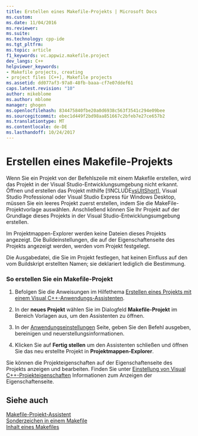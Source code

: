 ```yaml
---
title: Erstellen eines Makefile-Projekts | Microsoft Docs
ms.custom: 
ms.date: 11/04/2016
ms.reviewer: 
ms.suite: 
ms.technology: cpp-ide
ms.tgt_pltfrm: 
ms.topic: article
f1_keywords: vc.appwiz.makefile.project
dev_langs: C++
helpviewer_keywords:
- Makefile projects, creating
- project files [C++], Makefile projects
ms.assetid: dd077af3-97a8-48fb-baaa-cf7e07ddef61
caps.latest.revision: "10"
author: mikeblome
ms.author: mblome
manager: ghogen
ms.openlocfilehash: 834475840fbe20a0d6938c563f3541c294e09bee
ms.sourcegitcommit: ebec1d449f2bd98aa851667c2bfeb7e27ce657b2
ms.translationtype: MT
ms.contentlocale: de-DE
ms.lasthandoff: 10/24/2017
---
```

# <a name="creating-a-makefile-project"></a>Erstellen eines Makefile-Projekts
Wenn Sie ein Projekt von der Befehlszeile mit einem Makefile erstellen, wird das Projekt in der Visual Studio-Entwicklungsumgebung nicht erkannt. Öffnen und erstellen das Projekt mithilfe [!INCLUDE[vsUltShort](../ide/includes/vsultshort_md.md)], Visual Studio Professional oder Visual Studio Express für Windows Desktop, müssen Sie ein leeres Projekt zuerst erstellen, indem Sie die MakeFile-Projektvorlage auswählen. Anschließend können Sie Ihr Projekt auf der Grundlage dieses Projekts in der Visual Studio-Entwicklungsumgebung erstellen.  
  
 Im Projektmappen-Explorer werden keine Dateien dieses Projekts angezeigt. Die Buildeinstellungen, die auf der Eigenschaftenseite des Projekts angezeigt werden, werden vom Projekt festgelegt.  
  
 Die Ausgabedatei, die Sie im Projekt festlegen, hat keinen Einfluss auf den vom Buildskript erstellten Namen; sie deklariert lediglich die Bestimmung.  
  
### <a name="to-create-a-makefile-project"></a>So erstellen Sie ein Makefile-Projekt  
  
1.  Befolgen Sie die Anweisungen im Hilfethema [Erstellen eines Projekts mit einem Visual C++-Anwendungs-Assistenten](../ide/creating-desktop-projects-by-using-application-wizards.md).  
  
2.  In der **neues Projekt** wählen Sie im Dialogfeld **Makefile-Projekt** im Bereich Vorlagen aus, um den Assistenten zu öffnen.  
  
3.  In der [Anwendungseinstellungen](../ide/application-settings-makefile-project-wizard.md) Seite, geben Sie den Befehl ausgeben, bereinigen und neuerstellungsinformationen.  
  
4.  Klicken Sie auf **Fertig stellen** um den Assistenten schließen und öffnen Sie das neu erstellte Projekt in **Projektmappen-Explorer**.  
  
 Sie können die Projekteigenschaften auf der Eigenschaftenseite des Projekts anzeigen und bearbeiten. Finden Sie unter [Einstellung von Visual C++-Projekteigenschaften](../ide/working-with-project-properties.md) Informationen zum Anzeigen der Eigenschaftenseite.  
  
## <a name="see-also"></a>Siehe auch  
 [Makefile-Projekt-Assistent](../ide/makefile-project-wizard.md)   
 [Sonderzeichen in einem Makefile](../build/special-characters-in-a-makefile.md)   
 [Inhalt eines Makefiles](../build/contents-of-a-makefile.md)